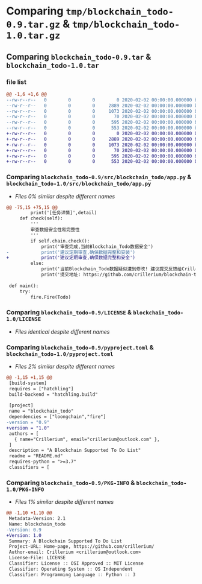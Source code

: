 # Comparing `tmp/blockchain_todo-0.9.tar.gz` & `tmp/blockchain_todo-1.0.tar.gz`

## Comparing `blockchain_todo-0.9.tar` & `blockchain_todo-1.0.tar`

### file list

```diff
@@ -1,6 +1,6 @@
--rw-r--r--   0        0        0        0 2020-02-02 00:00:00.000000 blockchain_todo-0.9/src/blockchain_todo/__init__.py
--rw-r--r--   0        0        0     2889 2020-02-02 00:00:00.000000 blockchain_todo-0.9/src/blockchain_todo/app.py
--rw-r--r--   0        0        0     1073 2020-02-02 00:00:00.000000 blockchain_todo-0.9/LICENSE
--rw-r--r--   0        0        0       70 2020-02-02 00:00:00.000000 blockchain_todo-0.9/README.md
--rw-r--r--   0        0        0      595 2020-02-02 00:00:00.000000 blockchain_todo-0.9/pyproject.toml
--rw-r--r--   0        0        0      553 2020-02-02 00:00:00.000000 blockchain_todo-0.9/PKG-INFO
+-rw-r--r--   0        0        0        0 2020-02-02 00:00:00.000000 blockchain_todo-1.0/src/blockchain_todo/__init__.py
+-rw-r--r--   0        0        0     2889 2020-02-02 00:00:00.000000 blockchain_todo-1.0/src/blockchain_todo/app.py
+-rw-r--r--   0        0        0     1073 2020-02-02 00:00:00.000000 blockchain_todo-1.0/LICENSE
+-rw-r--r--   0        0        0       70 2020-02-02 00:00:00.000000 blockchain_todo-1.0/README.md
+-rw-r--r--   0        0        0      595 2020-02-02 00:00:00.000000 blockchain_todo-1.0/pyproject.toml
+-rw-r--r--   0        0        0      553 2020-02-02 00:00:00.000000 blockchain_todo-1.0/PKG-INFO
```

### Comparing `blockchain_todo-0.9/src/blockchain_todo/app.py` & `blockchain_todo-1.0/src/blockchain_todo/app.py`

 * *Files 0% similar despite different names*

```diff
@@ -75,15 +75,15 @@
         print('[任务详情]',detail)
     def check(self):
         '''
         审查数据安全性和完整性
         '''
         if self.chain.check():
             print('审查完成,当前Blockchain_Todo数据安全')
-            print('建议定期审查,确保数据完整和安装')
+            print('建议定期审查,确保数据完整和安全')
         else:
             print('当前Blockchain_Todo数据疑似遭到修改! 建议提交反馈给Crillerium')
             print('提交地址: https://github.com/crillerium/blockchain-todo/issues')
 
 def main():
     try:
         fire.Fire(Todo)
```

### Comparing `blockchain_todo-0.9/LICENSE` & `blockchain_todo-1.0/LICENSE`

 * *Files identical despite different names*

### Comparing `blockchain_todo-0.9/pyproject.toml` & `blockchain_todo-1.0/pyproject.toml`

 * *Files 2% similar despite different names*

```diff
@@ -1,15 +1,15 @@
 [build-system]
 requires = ["hatchling"]
 build-backend = "hatchling.build"
 
 [project]
 name = "blockchain_todo"
 dependencies = ["loongchain","fire"]
-version = "0.9"
+version = "1.0"
 authors = [
   { name="Crillerium", email="crillerium@outlook.com" },
 ]
 description = "A Blockchain Supported To Do List"
 readme = "README.md"
 requires-python = ">=3.7"
 classifiers = [
```

### Comparing `blockchain_todo-0.9/PKG-INFO` & `blockchain_todo-1.0/PKG-INFO`

 * *Files 1% similar despite different names*

```diff
@@ -1,10 +1,10 @@
 Metadata-Version: 2.1
 Name: blockchain_todo
-Version: 0.9
+Version: 1.0
 Summary: A Blockchain Supported To Do List
 Project-URL: Home-page, https://github.com/crillerium/
 Author-email: Crillerium <crillerium@outlook.com>
 License-File: LICENSE
 Classifier: License :: OSI Approved :: MIT License
 Classifier: Operating System :: OS Independent
 Classifier: Programming Language :: Python :: 3
```

